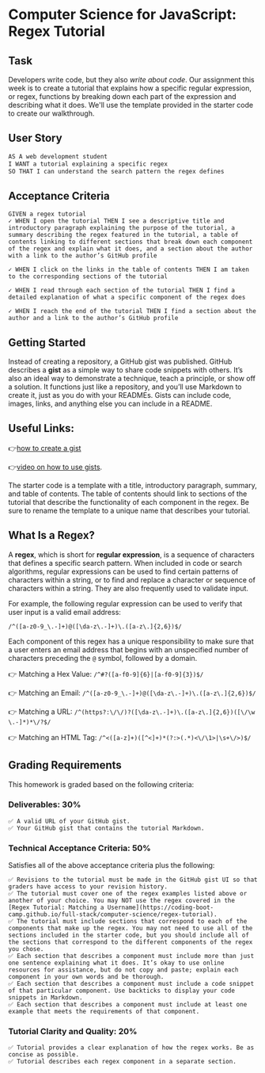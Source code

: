 # Computer Science for JavaScript: Regex Tutorial

## Task

Developers write code, but they also *write about code*. Our assignment this week is to create a tutorial that explains how a specific regular expression, or regex, functions by breaking down each part of the expression and describing what it does. We'll use the template provided in the starter code to create our walkthrough.

## User Story

```md
AS A web development student
I WANT a tutorial explaining a specific regex
SO THAT I can understand the search pattern the regex defines
```

## Acceptance Criteria

```
GIVEN a regex tutorial
✓ WHEN I open the tutorial THEN I see a descriptive title and introductory paragraph explaining the purpose of the tutorial, a summary describing the regex featured in the tutorial, a table of contents linking to different sections that break down each component of the regex and explain what it does, and a section about the author with a link to the author’s GitHub profile

✓ WHEN I click on the links in the table of contents THEN I am taken to the corresponding sections of the tutorial

✓ WHEN I read through each section of the tutorial THEN I find a detailed explanation of what a specific component of the regex does

✓ WHEN I reach the end of the tutorial THEN I find a section about the author and a link to the author’s GitHub profile
```

## Getting Started

Instead of creating a repository, a GitHub gist was published. GitHub describes a **gist** as a simple way to share code snippets with others. It’s also an ideal way to demonstrate a technique, teach a principle, or show off a solution. It functions just like a repository, and you’ll use Markdown to create it, just as you do with your READMEs. Gists can include code, images, links, and anything else you can include in a README.

## Useful Links:
👉[how to create a gist](https://help.github.com/en/github/writing-on-github/creating-gists)

👉[video on how to use gists](https://www.youtube.com/watch?v=wc2NlcWjQHw).

The starter code is a template with a title, introductory paragraph, summary, and table of contents. The table of contents should link to sections of the tutorial that describe the functionality of each component in the regex. Be sure to rename the template to a unique name that describes your tutorial.

## What Is a Regex?

A **regex**, which is short for **regular expression**, is a sequence of characters that defines a specific search pattern. When included in code or search algorithms, regular expressions can be used to find certain patterns of characters within a string, or to find and replace a character or sequence of characters within a string. They are also frequently used to validate input. 

For example, the following regular expression can be used to verify that user input is a valid email address:

`/^([a-z0-9_\.-]+)@([\da-z\.-]+)\.([a-z\.]{2,6})$/`

Each component of this regex has a unique responsibility to make sure that a user enters an email address that begins with an unspecified number of characters preceding the `@` symbol, followed by a domain.


👉 Matching a Hex Value: `/^#?([a-f0-9]{6}|[a-f0-9]{3})$/`

👉 Matching an Email: `/^([a-z0-9_\.-]+)@([\da-z\.-]+)\.([a-z\.]{2,6})$/`

👉 Matching a URL: `/^(https?:\/\/)?([\da-z\.-]+)\.([a-z\.]{2,6})([\/\w \.-]*)*\/?$/`

👉 Matching an HTML Tag: `/^<([a-z]+)([^<]+)*(?:>(.*)<\/\1>|\s+\/>)$/`


## Grading Requirements

This homework is graded based on the following criteria:

### Deliverables: 30%
```
✅ A valid URL of your GitHub gist.
✅ Your GitHub gist that contains the tutorial Markdown.
```
### Technical Acceptance Criteria: 50%

Satisfies all of the above acceptance criteria plus the following:
```
✅ Revisions to the tutorial must be made in the GitHub gist UI so that graders have access to your revision history.
✅ The tutorial must cover one of the regex examples listed above or another of your choice. You may NOT use the regex covered in the [Regex Tutorial: Matching a Username](https://coding-boot-camp.github.io/full-stack/computer-science/regex-tutorial).
✅ The tutorial must include sections that correspond to each of the components that make up the regex. You may not need to use all of the sections included in the starter code, but you should include all of the sections that correspond to the different components of the regex you chose.
✅ Each section that describes a component must include more than just one sentence explaining what it does. It’s okay to use online resources for assistance, but do not copy and paste; explain each component in your own words and be thorough.
✅ Each section that describes a component must include a code snippet of that particular component. Use backticks to display your code snippets in Markdown.
✅ Each section that describes a component must include at least one example that meets the requirements of that component.
```
### Tutorial Clarity and Quality: 20%
```
✅ Tutorial provides a clear explanation of how the regex works. Be as concise as possible.
✅ Tutorial describes each regex component in a separate section.
```
